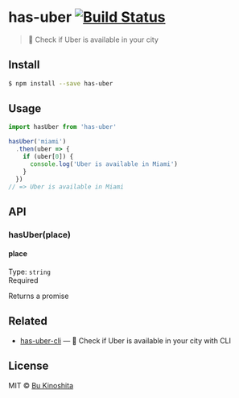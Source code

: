 # has-uber [![Build Status](https://travis-ci.org/bukinoshita/has-uber.svg?branch=master)](https://travis-ci.org/bukinoshita/has-uber)

> :car: Check if Uber is available in your city


## Install
```bash
$ npm install --save has-uber
```


## Usage
```js
import hasUber from 'has-uber'

hasUber('miami')
  .then(uber => {
    if (uber[0]) {
      console.log('Uber is available in Miami')  
    }
  })
// => Uber is available in Miami
```


## API

### hasUber(place)

#### place

Type: `string`<br/>
Required

Returns a promise


## Related

- [has-uber-cli](https://github.com/bukinoshita/has-uber-cli) — :car: Check if Uber is available in your city with CLI


## License
MIT © [Bu Kinoshita](https://bukinoshita.io)
